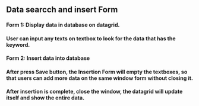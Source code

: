 ## Data searcch and insert Form

#### Form 1: Display data in database on datagrid. 
####         User can input any texts on textbox to look for the data that has the keyword.  
####
#### Form 2: Insert data into database
####         After press Save button, the Insertion Form will empty the textboxes, so that users can add more data on the same window form without closing it.
####         After insertion is complete, close the window, the datagrid will update itself and show the entire data.
